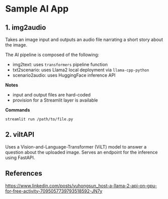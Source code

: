 # Sample AI App

## 1. img2audio

Takes an image input and outputs an audio file narrating a short story about the image.

The AI pipeline is composed of the following:
- img2text: uses `transformers` pipeline function
- txt2scenario: uses Llama2 local deployment via `llama-cpp-python`
- scenario2audio: uses HuggingFace inference API

**Notes**
- input and output files are hard-coded
- provision for a Streamlit layer is available

**Commands**
```
streamlit run /path/to/file.py
```

## 2. viltAPI

Uses a Vision-and-Language-Transformer (ViLT) model to answer a question about the uploaded image. Serves an endpoint for the inference using FastAPI.

## References
https://www.linkedin.com/posts/yuhongsun_host-a-llama-2-api-on-gpu-for-free-activity-7095057739793518592-JN7y